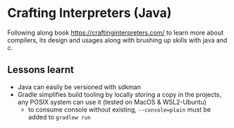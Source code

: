 # Crafting Interpreters (Java)

Following along book https://craftinginterpreters.com/ to learn more about compilers, its design and usages along with brushing up skills with java and c.


## Lessons learnt

- Java can easily be versioned with sdkman
- Gradle simplifies build tooling by locally storing a copy in the projects, any POSIX system can use it (tested on MacOS & WSL2-Ubuntu)
  - to consume console without existing, `--console=plain` must be added to `gradlew run`


